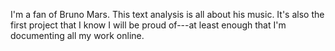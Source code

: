 I'm a fan of Bruno Mars. This text analysis is all about his music. It's also the first project that I know I will be proud of---at least enough that I'm documenting all my work online. 
